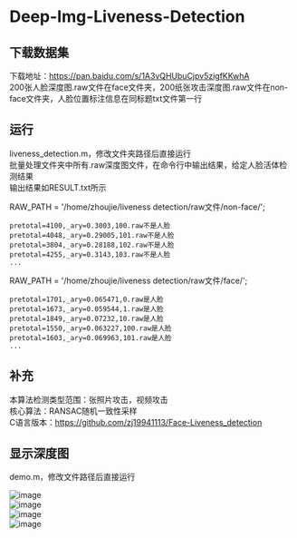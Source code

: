 # Deep-Img-Liveness-Detection

## 下载数据集
 
下载地址：https://pan.baidu.com/s/1A3vQHUbuCjpv5zigfKKwhA  
200张人脸深度图.raw文件在face文件夹，200纸张攻击深度图.raw文件在non-face文件夹，人脸位置标注信息在同标题txt文件第一行

## 运行

liveness_detection.m，修改文件夹路径后直接运行  
批量处理文件夹中所有.raw深度图文件，在命令行中输出结果，给定人脸活体检测结果  
输出结果如RESULT.txt所示  

RAW_PATH = '/home/zhoujie/liveness detection/raw文件/non-face/';  
```
pretotal=4100,_ary=0.3003,100.raw不是人脸
pretotal=4048,_ary=0.29005,101.raw不是人脸
pretotal=3804,_ary=0.28188,102.raw不是人脸
pretotal=4255,_ary=0.3143,103.raw不是人脸
...
```

RAW_PATH = '/home/zhoujie/liveness detection/raw文件/face/';  
```
pretotal=1701,_ary=0.065471,0.raw是人脸
pretotal=1673,_ary=0.059544,1.raw是人脸
pretotal=1849,_ary=0.07232,10.raw是人脸
pretotal=1550,_ary=0.063227,100.raw是人脸
pretotal=1603,_ary=0.069963,101.raw是人脸
...
```

## 补充

本算法检测类型范围：张照片攻击，视频攻击  
核心算法：RANSAC随机一致性采样  
C语言版本：https://github.com/zj19941113/Face-Liveness_detection  

## 显示深度图

demo.m，修改文件路径后直接运行  

![image](https://github.com/zj19941113/Deep-Img-Liveness-Detection/blob/master/Image/%E4%BA%BA%E8%84%B8%E6%B7%B1%E5%BA%A6%E5%9B%BE.jpg)  
![image](https://github.com/zj19941113/Deep-Img-Liveness-Detection/blob/master/Image/%E4%BA%BA%E8%84%B8%E6%B7%B1%E5%BA%A6%E5%9B%BE_%E4%BA%BA%E8%84%B8%E6%A0%87%E6%B3%A8%E9%83%A8%E5%88%86.jpg)  
![image](https://github.com/zj19941113/Deep-Img-Liveness-Detection/blob/master/Image/%E7%BA%B8%E5%BC%A0%E6%94%BB%E5%87%BB%E6%B7%B1%E5%BA%A6%E5%9B%BE.jpg)  
![image](https://github.com/zj19941113/Deep-Img-Liveness-Detection/blob/master/Image/%E7%BA%B8%E5%BC%A0%E6%94%BB%E5%87%BB%E6%B7%B1%E5%BA%A6%E5%9B%BE_%E4%BA%BA%E8%84%B8%E6%A0%87%E6%B3%A8%E9%83%A8%E5%88%86.jpg)  

